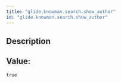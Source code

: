 ```yaml
---
title: "glide.knowman.search.show_author"
id: "glide.knowman.search.show_author"
---
```

## Description



## Value: 
```
true
```